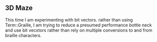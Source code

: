 ## 3D Maze

This time I am experimenting with
bit vectors. rather than using Term::Graille, I am trying to reduce
a presumed performance bottle neck and use bit vecxtors rather than 
rely on multiple conversions to and from braille characters.

